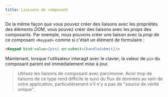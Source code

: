 ```yaml
---
title: Liaisons de composant
---
```


De la même façon que vous pouvez créer des liaisons avec les propriétés des éléments <span class="vo">_DOM_</span>, vous pouvez créer des liaisons avec les <span class="vo">_props_</span> des composants. Par exemple, nous pouvons créer une liaison avec la <span class="vo">_prop_</span> de ce composant `<Keypad>` comme si c'était un élément de formulaire :

```html
<Keypad bind:value={pin} on:submit={handleSubmit}/>
```

Maintenant, lorsque l'utilisateur interagit avec le clavier, la valeur de `pin` du composant parent est immédiatement mise à jour.

> Utilisez les liaisons de composant avec parcimonie. Avoir trop de liaisons de ce type rend difficile le suivi du flux de données au sein de votre application, particulièrement s'il n'y a pas de "source de vérité unique".
